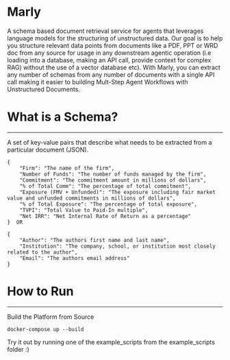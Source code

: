 # Marly

A schema based document retrieval service for agents that leverages language models for the structuring of unstructured data. Our goal is to help you structure relevant data points from documents like a PDF, PPT or WRD doc from any source for usage in any downstream agentic operation (i.e loading into a database, making an API call, provide context for complex RAG) without the use of a vector database etc). With Marly, you can extract any number of schemas from any number of documents with a single API call making it easier to building Mult-Step Agent Workflows with Unstructured Documents.

# What is a Schema?
---
A set of key-value pairs that describe what needs to be extracted from a particular document (JSON).
```
{
    "Firm": "The name of the firm",
    "Number of Funds": "The number of funds managed by the firm",
    "Commitment": "The commitment amount in millions of dollars",
    "% of Total Comm": "The percentage of total commitment",
    "Exposure (FMV + Unfunded)": "The exposure including fair market value and unfunded commitments in millions of dollars",
    "% of Total Exposure": "The percentage of total exposure",
    "TVPI": "Total Value to Paid-In multiple",
    "Net IRR": "Net Internal Rate of Return as a percentage"
}  OR

{
    "Author": "The authors first name and last name",
    "Institution": "The company, school, or institution most closely related to the author",
    "Email": "The authors email address"
}
```

# How to Run
---
Build the Platform from Source
```
docker-compose up --build
```

Try it out by running one of the example_scripts from the example_scripts folder :)
